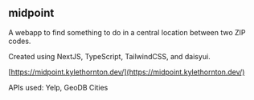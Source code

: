 ## midpoint

A webapp to find something to do in a central location between two ZIP codes.

Created using NextJS, TypeScript, TailwindCSS, and daisyui.

[https://midpoint.kylethornton.dev/](https://midpoint.kylethornton.dev/)

APIs used:
Yelp,
GeoDB Cities
